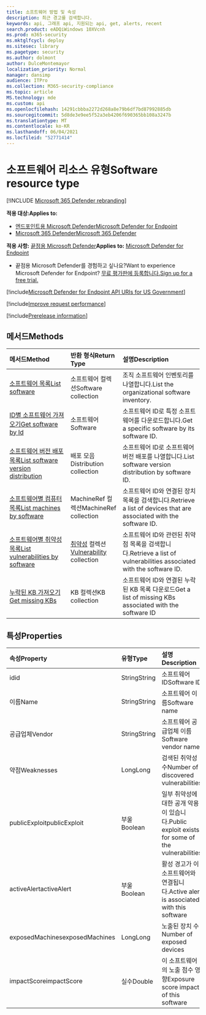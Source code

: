 ```yaml
---
title: 소프트웨어 방법 및 속성
description: 최근 경고를 검색합니다.
keywords: api, 그래프 api, 지원되는 api, get, alerts, recent
search.product: eADQiWindows 10XVcnh
ms.prod: m365-security
ms.mktglfcycl: deploy
ms.sitesec: library
ms.pagetype: security
ms.author: dolmont
author: DulceMontemayor
localization_priority: Normal
manager: dansimp
audience: ITPro
ms.collection: M365-security-compliance
ms.topic: article
MS.technology: mde
ms.custom: api
ms.openlocfilehash: 14291cbbba2272d268a8e79b6df7bd87992885db
ms.sourcegitcommit: 5d8de3e9ee5f52a3eb4206f690365bb108a3247b
ms.translationtype: MT
ms.contentlocale: ko-KR
ms.lasthandoff: 06/04/2021
ms.locfileid: "52771414"
---
```

# <a name="software-resource-type"></a><span data-ttu-id="5f8ef-104">소프트웨어 리소스 유형</span><span class="sxs-lookup"><span data-stu-id="5f8ef-104">Software resource type</span></span>

[!INCLUDE [Microsoft 365 Defender rebranding](../../includes/microsoft-defender.md)]

<span data-ttu-id="5f8ef-105">**적용 대상:**</span><span class="sxs-lookup"><span data-stu-id="5f8ef-105">**Applies to:**</span></span>
- [<span data-ttu-id="5f8ef-106">엔드포인트용 Microsoft Defender</span><span class="sxs-lookup"><span data-stu-id="5f8ef-106">Microsoft Defender for Endpoint</span></span>](https://go.microsoft.com/fwlink/p/?linkid=2154037)
- [<span data-ttu-id="5f8ef-107">Microsoft 365 Defender</span><span class="sxs-lookup"><span data-stu-id="5f8ef-107">Microsoft 365 Defender</span></span>](https://go.microsoft.com/fwlink/?linkid=2118804)

<span data-ttu-id="5f8ef-108">**적용 사항:** [끝점용 Microsoft Defender](https://go.microsoft.com/fwlink/?linkid=2154037)</span><span class="sxs-lookup"><span data-stu-id="5f8ef-108">**Applies to:** [Microsoft Defender for Endpoint](https://go.microsoft.com/fwlink/?linkid=2154037)</span></span>

- <span data-ttu-id="5f8ef-109">끝점용 Microsoft Defender를 경험하고 싶나요?</span><span class="sxs-lookup"><span data-stu-id="5f8ef-109">Want to experience Microsoft Defender for Endpoint?</span></span> [<span data-ttu-id="5f8ef-110">무료 평가판에 등록합니다.</span><span class="sxs-lookup"><span data-stu-id="5f8ef-110">Sign up for a free trial.</span></span>](https://www.microsoft.com/microsoft-365/windows/microsoft-defender-atp?ocid=docs-wdatp-exposedapis-abovefoldlink)

[!include[Microsoft Defender for Endpoint API URIs for US Government](../../includes/microsoft-defender-api-usgov.md)]

[!include[Improve request performance](../../includes/improve-request-performance.md)]


[!include[Prerelease information](../../includes/prerelease.md)]

## <a name="methods"></a><span data-ttu-id="5f8ef-111">메서드</span><span class="sxs-lookup"><span data-stu-id="5f8ef-111">Methods</span></span>

<span data-ttu-id="5f8ef-112">메서드</span><span class="sxs-lookup"><span data-stu-id="5f8ef-112">Method</span></span> |<span data-ttu-id="5f8ef-113">반환 형식</span><span class="sxs-lookup"><span data-stu-id="5f8ef-113">Return Type</span></span> |<span data-ttu-id="5f8ef-114">설명</span><span class="sxs-lookup"><span data-stu-id="5f8ef-114">Description</span></span>
:---|:---|:---
[<span data-ttu-id="5f8ef-115">소프트웨어 목록</span><span class="sxs-lookup"><span data-stu-id="5f8ef-115">List software</span></span>](get-software.md) | <span data-ttu-id="5f8ef-116">소프트웨어 컬렉션</span><span class="sxs-lookup"><span data-stu-id="5f8ef-116">Software collection</span></span> | <span data-ttu-id="5f8ef-117">조직 소프트웨어 인벤토리를 나열합니다.</span><span class="sxs-lookup"><span data-stu-id="5f8ef-117">List the organizational software inventory.</span></span>
[<span data-ttu-id="5f8ef-118">ID별 소프트웨어 가져오기</span><span class="sxs-lookup"><span data-stu-id="5f8ef-118">Get software by Id</span></span>](get-software-by-id.md) | <span data-ttu-id="5f8ef-119">소프트웨어</span><span class="sxs-lookup"><span data-stu-id="5f8ef-119">Software</span></span> | <span data-ttu-id="5f8ef-120">소프트웨어 ID로 특정 소프트웨어를 다운로드합니다.</span><span class="sxs-lookup"><span data-stu-id="5f8ef-120">Get a specific software by its software ID.</span></span>
[<span data-ttu-id="5f8ef-121">소프트웨어 버전 배포 목록</span><span class="sxs-lookup"><span data-stu-id="5f8ef-121">List software version distribution</span></span>](get-software-ver-distribution.md)| <span data-ttu-id="5f8ef-122">배포 모음</span><span class="sxs-lookup"><span data-stu-id="5f8ef-122">Distribution collection</span></span> | <span data-ttu-id="5f8ef-123">소프트웨어 ID로 소프트웨어 버전 배포를 나열합니다.</span><span class="sxs-lookup"><span data-stu-id="5f8ef-123">List software version distribution by software ID.</span></span>
[<span data-ttu-id="5f8ef-124">소프트웨어별 컴퓨터 목록</span><span class="sxs-lookup"><span data-stu-id="5f8ef-124">List machines by software</span></span>](get-machines-by-software.md)| <span data-ttu-id="5f8ef-125">MachineRef 컬렉션</span><span class="sxs-lookup"><span data-stu-id="5f8ef-125">MachineRef collection</span></span> | <span data-ttu-id="5f8ef-126">소프트웨어 ID와 연결된 장치 목록을 검색합니다.</span><span class="sxs-lookup"><span data-stu-id="5f8ef-126">Retrieve a list of devices that are associated with the software ID.</span></span>
[<span data-ttu-id="5f8ef-127">소프트웨어별 취약성 목록</span><span class="sxs-lookup"><span data-stu-id="5f8ef-127">List vulnerabilities by software</span></span>](get-vuln-by-software.md) | <span data-ttu-id="5f8ef-128">[취약성](vulnerability.md) 컬렉션</span><span class="sxs-lookup"><span data-stu-id="5f8ef-128">[Vulnerability](vulnerability.md) collection</span></span> | <span data-ttu-id="5f8ef-129">소프트웨어 ID와 관련된 취약점 목록을 검색합니다.</span><span class="sxs-lookup"><span data-stu-id="5f8ef-129">Retrieve a list of vulnerabilities associated with the software ID.</span></span>
[<span data-ttu-id="5f8ef-130">누락된 KB 가져오기</span><span class="sxs-lookup"><span data-stu-id="5f8ef-130">Get missing KBs</span></span>](get-missing-kbs-software.md) | <span data-ttu-id="5f8ef-131">KB 컬렉션</span><span class="sxs-lookup"><span data-stu-id="5f8ef-131">KB collection</span></span> | <span data-ttu-id="5f8ef-132">소프트웨어 ID와 연결된 누락된 KB 목록 다운로드</span><span class="sxs-lookup"><span data-stu-id="5f8ef-132">Get a list of missing KBs associated with the software ID</span></span>

## <a name="properties"></a><span data-ttu-id="5f8ef-133">특성</span><span class="sxs-lookup"><span data-stu-id="5f8ef-133">Properties</span></span>

<span data-ttu-id="5f8ef-134">속성</span><span class="sxs-lookup"><span data-stu-id="5f8ef-134">Property</span></span> |   <span data-ttu-id="5f8ef-135">유형</span><span class="sxs-lookup"><span data-stu-id="5f8ef-135">Type</span></span>   |   <span data-ttu-id="5f8ef-136">설명</span><span class="sxs-lookup"><span data-stu-id="5f8ef-136">Description</span></span>
:---|:---|:---
<span data-ttu-id="5f8ef-137">id</span><span class="sxs-lookup"><span data-stu-id="5f8ef-137">id</span></span> | <span data-ttu-id="5f8ef-138">String</span><span class="sxs-lookup"><span data-stu-id="5f8ef-138">String</span></span> | <span data-ttu-id="5f8ef-139">소프트웨어 ID</span><span class="sxs-lookup"><span data-stu-id="5f8ef-139">Software ID</span></span>
<span data-ttu-id="5f8ef-140">이름</span><span class="sxs-lookup"><span data-stu-id="5f8ef-140">Name</span></span> | <span data-ttu-id="5f8ef-141">String</span><span class="sxs-lookup"><span data-stu-id="5f8ef-141">String</span></span> | <span data-ttu-id="5f8ef-142">소프트웨어 이름</span><span class="sxs-lookup"><span data-stu-id="5f8ef-142">Software name</span></span>
<span data-ttu-id="5f8ef-143">공급업체</span><span class="sxs-lookup"><span data-stu-id="5f8ef-143">Vendor</span></span> | <span data-ttu-id="5f8ef-144">String</span><span class="sxs-lookup"><span data-stu-id="5f8ef-144">String</span></span> | <span data-ttu-id="5f8ef-145">소프트웨어 공급업체 이름</span><span class="sxs-lookup"><span data-stu-id="5f8ef-145">Software vendor name</span></span>
<span data-ttu-id="5f8ef-146">약점</span><span class="sxs-lookup"><span data-stu-id="5f8ef-146">Weaknesses</span></span> | <span data-ttu-id="5f8ef-147">Long</span><span class="sxs-lookup"><span data-stu-id="5f8ef-147">Long</span></span> | <span data-ttu-id="5f8ef-148">검색된 취약성 수</span><span class="sxs-lookup"><span data-stu-id="5f8ef-148">Number of discovered vulnerabilities</span></span>
<span data-ttu-id="5f8ef-149">publicExploit</span><span class="sxs-lookup"><span data-stu-id="5f8ef-149">publicExploit</span></span> | <span data-ttu-id="5f8ef-150">부울</span><span class="sxs-lookup"><span data-stu-id="5f8ef-150">Boolean</span></span> | <span data-ttu-id="5f8ef-151">일부 취약성에 대한 공개 악용이 있습니다.</span><span class="sxs-lookup"><span data-stu-id="5f8ef-151">Public exploit exists for some of the vulnerabilities</span></span>
<span data-ttu-id="5f8ef-152">activeAlert</span><span class="sxs-lookup"><span data-stu-id="5f8ef-152">activeAlert</span></span> | <span data-ttu-id="5f8ef-153">부울</span><span class="sxs-lookup"><span data-stu-id="5f8ef-153">Boolean</span></span> | <span data-ttu-id="5f8ef-154">활성 경고가 이 소프트웨어와 연결됩니다.</span><span class="sxs-lookup"><span data-stu-id="5f8ef-154">Active alert is associated with this software</span></span>
<span data-ttu-id="5f8ef-155">exposedMachines</span><span class="sxs-lookup"><span data-stu-id="5f8ef-155">exposedMachines</span></span> | <span data-ttu-id="5f8ef-156">Long</span><span class="sxs-lookup"><span data-stu-id="5f8ef-156">Long</span></span> | <span data-ttu-id="5f8ef-157">노출된 장치 수</span><span class="sxs-lookup"><span data-stu-id="5f8ef-157">Number of exposed devices</span></span>
<span data-ttu-id="5f8ef-158">impactScore</span><span class="sxs-lookup"><span data-stu-id="5f8ef-158">impactScore</span></span> | <span data-ttu-id="5f8ef-159">실수</span><span class="sxs-lookup"><span data-stu-id="5f8ef-159">Double</span></span> | <span data-ttu-id="5f8ef-160">이 소프트웨어의 노출 점수 영향</span><span class="sxs-lookup"><span data-stu-id="5f8ef-160">Exposure score impact of this software</span></span>
